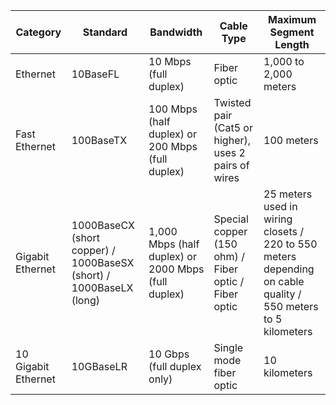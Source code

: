 | Category | Standard | Bandwidth | Cable Type | Maximum Segment Length |
| -------- | -------- | --------- | ---------- | ---------------------- |
| Ethernet | 10BaseFL |	10 Mbps (full duplex) |	Fiber optic | 1,000 to 2,000 meters |
| Fast Ethernet | 100BaseTX | 100 Mbps (half duplex) or 200 Mbps (full duplex) |  Twisted pair (Cat5 or higher), uses 2 pairs of wires | 100 meters |
| Gigabit Ethernet | 1000BaseCX (short copper) / 1000BaseSX (short) / 1000BaseLX (long) | 1,000 Mbps (half duplex) or 2000 Mbps (full duplex) | Special copper (150 ohm) / Fiber optic / Fiber optic | 25 meters used in wiring closets / 220 to 550 meters depending on cable quality / 550 meters to 5 kilometers |
| 10 Gigabit Ethernet | 10GBaseLR |10 Gbps (full duplex only) | Single mode fiber optic | 10 kilometers |
